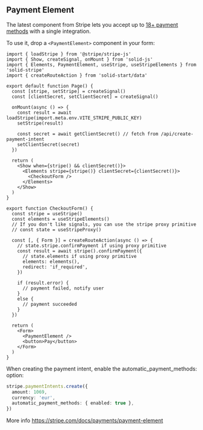 ## Payment Element

The latest component from Stripe lets you accept up to [18+ payment methods](https://stripe.com/docs/payments/payment-methods/integration-options) with a single integration.

To use it, drop a `<PaymentElement>` component in your form:

```tsx
import { loadStripe } from '@stripe/stripe-js'
import { Show, createSignal, onMount } from 'solid-js'
import { Elements, PaymentElement, useStripe, useStripeElements } from 'solid-stripe'
import { createRouteAction } from 'solid-start/data'

export default function Page() {
  const [stripe, setStripe] = createSignal()
  const [clientSecret, setClientSecret] = createSignal()

  onMount(async () => {
    const result = await loadStripe(import.meta.env.VITE_STRIPE_PUBLIC_KEY)
    setStripe(result)

    const secret = await getClientSecret() // fetch from /api/create-payment-intent
    setClientSecret(secret)
  })

  return (
    <Show when={stripe() && clientSecret()}>
      <Elements stripe={stripe()} clientSecret={clientSecret()}>
        <CheckoutForm />
      </Elements>
    </Show>
  )
}

export function CheckoutForm() {
  const stripe = useStripe()
  const elements = useStripeElements()
  // If you don't like signals, you can use the stripe proxy primitive
  // const state = useStripeProxy()

  const [, { Form }] = createRouteAction(async () => {
    // state.stripe.confirmPayment if using proxy primitive
    const result = await stripe().confirmPayment({
      // state.elements if using proxy primitive
      elements: elements(),
      redirect: 'if_required',
    })

    if (result.error) {
      // payment failed, notify user
    }
    else {
      // payment succeeded
    }
  })

  return (
    <Form>
      <PaymentElement />
      <button>Pay</button>
    </Form>
  )
}
```

When creating the payment intent, enable the automatic_payment_methods: option:

```ts
stripe.paymentIntents.create({
  amount: 1069,
  currency: 'eur',
  automatic_payment_methods: { enabled: true },
})
```

More info https://stripe.com/docs/payments/payment-element

